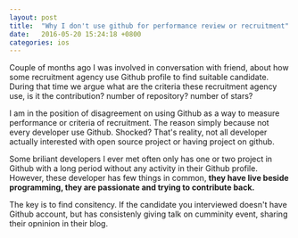 ```yaml
---
layout: post
title:  "Why I don't use github for performance review or recruitment"
date:   2016-05-20 15:24:18 +0800
categories: ios
---
```


Couple of months ago I was involved in conversation with friend, about how some recruitment agency use Github profile to find suitable candidate. During that time we argue what are the criteria these recruitment agency use, is it the contribution? number of repository? number of stars?

I am in the position of disagreement on using Github as a way to measure performance or criteria of recruitment. The reason simply because not every developer use Github. Shocked? That's reality, not all developer actually interested with open source project or having project on github.

Some briliant developers I ever met often only has one or two project in Github with a long period without any activity in their Github profile. However, these developer has few things in common, **they have live beside programming, they are passionate and trying to contribute back.**

The key is to find consitency. If the candidate you interviewed doesn't have Github account, but has consistenly giving talk on cumminity event, sharing their opninion in their blog.

